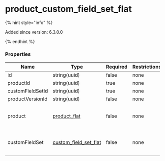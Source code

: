 
# product_custom_field_set_flat

{% hint style="info" %}

Added since version: 6.3.0.0

{% endhint %}

### Properties

|Name|Type|Required|Restrictions|Description|
|---|---|---|---|---|
|id|string(uuid)|false|none|none|
|productId|string(uuid)|true|none|none|
|customFieldSetId|string(uuid)|true|none|none|
|productVersionId|string(uuid)|false|none|none|
|product|[product_flat](/schema/product_flat.md)|false|none|Added since version: 6.0.0.0|
|customFieldSet|[custom_field_set_flat](/schema/custom_field_set_flat.md)|false|none|Added since version: 6.0.0.0|
